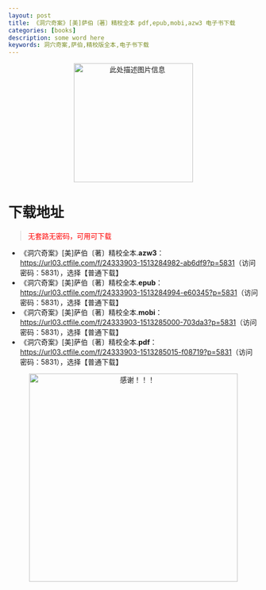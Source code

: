 ```yaml
---
layout: post
title: 《洞穴奇案》[美]萨伯〔著〕精校全本 pdf,epub,mobi,azw3 电子书下载
categories: [books]
description: some word here
keywords: 洞穴奇案,萨伯,精校版全本,电子书下载
---
```


<div align="center"><img src="https://qweree.cn/wp-content/uploads/2025/06/dongxueqian.jpg" alt="此处描述图片信息" width="240px" height="auto"></div>

# 下载地址

> <p style="color:red" >无套路无密码，可用可下载</p>

- 《洞穴奇案》[美]萨伯〔著〕精校全本.**azw3**：<https://url03.ctfile.com/f/24333903-1513284982-ab6df9?p=5831>（访问密码：5831），选择【普通下载】
- 《洞穴奇案》[美]萨伯〔著〕精校全本.**epub**：<https://url03.ctfile.com/f/24333903-1513284994-e60345?p=5831>（访问密码：5831），选择【普通下载】
- 《洞穴奇案》[美]萨伯〔著〕精校全本.**mobi**：<https://url03.ctfile.com/f/24333903-1513285000-703da3?p=5831>（访问密码：5831），选择【普通下载】
- 《洞穴奇案》[美]萨伯〔著〕精校全本.**pdf**：<https://url03.ctfile.com/f/24333903-1513285015-f08719?p=5831>（访问密码：5831），选择【普通下载】

<div align="center"><img src="https://pic.imgdb.cn/item/6707df6bd29ded1a8ce37031.gif" alt="感谢！！！" width="420px" height="auto"/></div>
